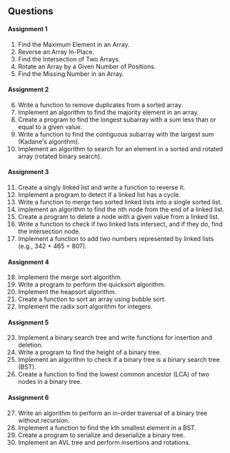 ## Questions

#### Assignment 1
1. Find the Maximum Element in an Array.
2. Reverse an Array In-Place.
3. Find the Intersection of Two Arrays.
4. Rotate an Array by a Given Number of Positions.
5. Find the Missing Number in an Array.

#### Assignment 2
6. Write a function to remove duplicates from a sorted array.
7. Implement an algorithm to find the majority element in an array.
8. Create a program to find the longest subarray with a sum less than or equal to a given value.
9. Write a function to find the contiguous subarray with the largest sum (Kadane's algorithm).
10. Implement an algorithm to search for an element in a sorted and rotated array (rotated binary search).

#### Assignment 3
11. Create a singly linked list and write a function to reverse it.
12. Implement a program to detect if a linked list has a cycle.
13. Write a function to merge two sorted linked lists into a single sorted list.
14. Implement an algorithm to find the nth node from the end of a linked list.
15. Create a program to delete a node with a given value from a linked list.
16. Write a function to check if two linked lists intersect, and if they do, find the intersection node.
17. Implement a function to add two numbers represented by linked lists (e.g., 342 + 465 = 807).

#### Assignment 4
18. Implement the merge sort algorithm.
19. Write a program to perform the quicksort algorithm.
20. Implement the heapsort algorithm.
21. Create a function to sort an array using bubble sort.
22. Implement the radix sort algorithm for integers.

#### Assignment 5
23. Implement a binary search tree and write functions for insertion and deletion.
24. Write a program to find the height of a binary tree.
25. Implement an algorithm to check if a binary tree is a binary search tree (BST).
26. Create a function to find the lowest common ancestor (LCA) of two nodes in a binary tree.

#### Assignment 6
27. Write an algorithm to perform an in-order traversal of a binary tree without recursion.
28. Implement a function to find the kth smallest element in a BST.
29. Create a program to serialize and deserialize a binary tree.
30. Implement an AVL tree and perform insertions and rotations.

<!--#### Assignment 7 -->